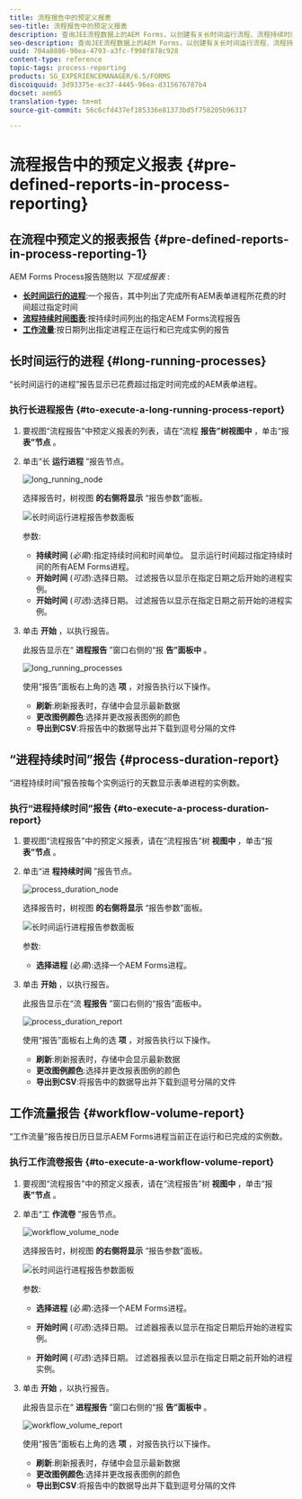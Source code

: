 ```yaml
---
title: 流程报告中的预定义报表
seo-title: 流程报告中的预定义报表
description: 查询JEE流程数据上的AEM Forms，以创建有关长时间运行流程、流程持续时间和工作流卷的报告
seo-description: 查询JEE流程数据上的AEM Forms，以创建有关长时间运行流程、流程持续时间和工作流卷的报告
uuid: 704a8886-90ea-4793-a3fc-f998f878c928
content-type: reference
topic-tags: process-reporting
products: SG_EXPERIENCEMANAGER/6.5/FORMS
discoiquuid: 3d93375e-ec37-4445-96ea-d315676787b4
docset: aem65
translation-type: tm+mt
source-git-commit: 56c6cfd437ef185336e81373bd5f758205b96317

---
```



# 流程报告中的预定义报表 {#pre-defined-reports-in-process-reporting}

## 在流程中预定义的报表报告 {#pre-defined-reports-in-process-reporting-1}

AEM Forms Process报告随附以 *下现成报表* :

* **[长时间运行的进程](#long-running-processes)**:一个报告，其中列出了完成所有AEM表单进程所花费的时间超过指定时间
* **[流程持续时间图表](#process-duration-report)**:按持续时间列出的指定AEM Forms流程报告
* **[工作流量](#workflow-volume-report)**:按日期列出指定进程正在运行和已完成实例的报告

## 长时间运行的进程 {#long-running-processes}

“长时间运行的进程”报告显示已花费超过指定时间完成的AEM表单进程。

### 执行长进程报告 {#to-execute-a-long-running-process-report}

1. 要视图“流程报告”中预定义报表的列表，请在“流程 **报告”树视图中** ，单击“报 **表”节点** 。
1. 单击“长 **运行进程** ”报告节点。

   ![long_running_node](assets/long_running_node.png)

   选择报告时，树视图 **的右侧将显示** “报告参数”面板。

   ![长时间运行进程报告参数面板](assets/report_parameters_panel.png)

   参数:

   * **持续时间** (*必需*):指定持续时间和时间单位。 显示运行时间超过指定持续时间的所有AEM Forms进程。
   * **开始时间** (*可选*):选择日期。 过滤报告以显示在指定日期之后开始的进程实例。
   * **开始时间** (*可选*):选择日期。 过滤报告以显示在指定日期之前开始的进程实例。

1. 单击 **开始** ，以执行报告。

   此报告显示在“ **进程报告** ”窗口右侧的“报 **告”面板中** 。

   ![long_running_processes](assets/long_running_processes.png)

   使用“报告”面板右上角的选 **项** ，对报告执行以下操作。

   * **刷新**:刷新报表时，存储中会显示最新数据
   * **更改图例颜色**:选择并更改报表图例的颜色
   * **导出到CSV**:将报告中的数据导出并下载到逗号分隔的文件

## “进程持续时间”报告 {#process-duration-report}

“进程持续时间”报告按每个实例运行的天数显示表单进程的实例数。

### 执行“进程持续时间”报告 {#to-execute-a-process-duration-report}

1. 要视图“流程报告”中的预定义报表，请在“流程报告”树 **视图中** ，单击“报 **表”节点** 。
1. 单击“进 **程持续时间** ”报告节点。

   ![process_duration_node](assets/process_duration_node.png)

   选择报告时，树视图 **的右侧将显示** “报告参数”面板。

   ![长时间运行进程报告参数面板](assets/process_duration_params.png)

   参数:

   * **选择进程** (必&#x200B;*需*):选择一个AEM Forms进程。

1. 单击 **开始** ，以执行报告。

   此报告显示在“流 **程报告** ”窗口右侧的“报告”面板中。

   ![process_duration_report](assets/process_duration_report.png)

   使用“报告”面板右上角的选 **项** ，对报告执行以下操作。

   * **刷新**:刷新报表时，存储中会显示最新数据
   * **更改图例颜色**:选择并更改报表图例的颜色
   * **导出到CSV**:将报告中的数据导出并下载到逗号分隔的文件

## 工作流量报告 {#workflow-volume-report}

“工作流量”报告按日历日显示AEM Forms进程当前正在运行和已完成的实例数。

### 执行工作流卷报告 {#to-execute-a-workflow-volume-report}

1. 要视图“流程报告”中的预定义报表，请在“流程报告”树 **视图中** ，单击“报 **表”节点** 。
1. 单击“工 **作流卷** ”报告节点。

   ![workflow_volume_node](assets/workflow_volume_node.png)

   选择报告时，树视图 **的右侧将显示** “报告参数”面板。

   ![长时间运行进程报告参数面板](assets/workflow_volume_params.png)

   参数:

   * **选择进程** (必&#x200B;*需*):选择一个AEM Forms进程。

   * **开始时间** (*可选*):选择日期。 过滤器报表以显示在指定日期后开始的进程实例。

   * **开始时间** (*可选*):选择日期。 过滤器报表以显示在指定日期之前开始的进程实例。

1. 单击 **开始** ，以执行报告。

   此报告显示在“ **进程报告** ”窗口右侧的“报 **告”面板中** 。

   ![workflow_volume_report](assets/workflow_volume_report.png)

   使用“报告”面板右上角的选 **项** ，对报告执行以下操作。

   * **刷新**:刷新报表时，存储中会显示最新数据
   * **更改图例颜色**:选择并更改报表图例的颜色
   * **导出到CSV**:将报告中的数据导出并下载到逗号分隔的文件
